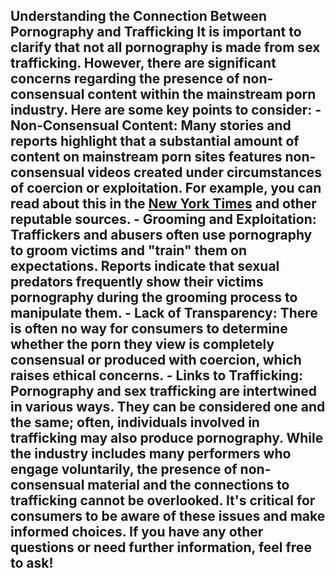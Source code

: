 ## Understanding the Connection Between Pornography and Trafficking It is important to clarify that not all pornography is made from sex trafficking. However, there are significant concerns regarding the presence of non-consensual content within the mainstream porn industry. Here are some key points to consider: - **Non-Consensual Content:** Many stories and reports highlight that a substantial amount of content on mainstream porn sites features non-consensual videos created under circumstances of coercion or exploitation. For example, you can read about this in the [New York Times](https://www.nytimes.com/2020/12/04/opinion/sunday/pornhub-rape-trafficking.html) and other reputable sources. - **Grooming and Exploitation:** Traffickers and abusers often use pornography to groom victims and "train" them on expectations. Reports indicate that sexual predators frequently show their victims pornography during the grooming process to manipulate them. - **Lack of Transparency:** There is often no way for consumers to determine whether the porn they view is completely consensual or produced with coercion, which raises ethical concerns. - **Links to Trafficking:** Pornography and sex trafficking are intertwined in various ways. They can be considered one and the same; often, individuals involved in trafficking may also produce pornography. While the industry includes many performers who engage voluntarily, the presence of non-consensual material and the connections to trafficking cannot be overlooked. It's critical for consumers to be aware of these issues and make informed choices. If you have any other questions or need further information, feel free to ask!
